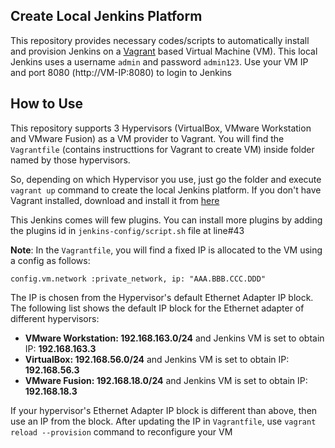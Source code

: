 ## Create Local Jenkins Platform
This repository provides necessary codes/scripts to automatically install and provision Jenkins on a [Vagrant](https://developer.hashicorp.com/vagrant) based Virtual Machine (VM). This local Jenkins uses a username `admin` and password `admin123`. Use your VM IP and port 8080 (http://VM-IP:8080) to login to Jenkins

## How to Use
This repository supports 3 Hypervisors (VirtualBox, VMware Workstation and VMware Fusion) as a VM provider to Vagrant. You will find the `Vagrantfile` (contains instructtions for Vagrant to create VM) inside folder named by those hypervisors.

So, depending on which Hypervisor you use, just go the folder and execute `vagrant up` command to create the local Jenkins platform. If you don't have Vagrant installed, download and install it from [here](https://developer.hashicorp.com/vagrant/install)

This Jenkins comes will few plugins. You can install more plugins by adding the plugins id in `jenkins-config/script.sh` file at line#43


**Note**: In the `Vagrantfile`, you will find a fixed IP is allocated to the VM using a config as follows:

```
config.vm.network :private_network, ip: "AAA.BBB.CCC.DDD"
```

The IP is chosen from the Hypervisor's default Ethernet Adapter IP block. The following list shows the default IP block for the Ethernet adapter of different hypervisors:
- **VMware Workstation: 192.168.163.0/24** and Jenkins VM is set to obtain IP: **192.168.163.3**
- **VirtualBox: 192.168.56.0/24** and Jenkins VM is set to obtain IP: **192.168.56.3**
- **VMware Fusion: 192.168.18.0/24** and Jenkins VM is set to obtain IP: **192.168.18.3**

If your hypervisor's Ethernet Adapter IP block is different than above, then use an IP from the block. After updating the IP in `Vagrantfile`, use `vagrant reload --provision` command to reconfigure your VM